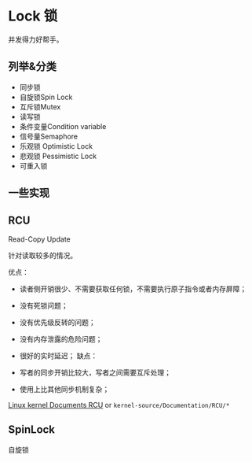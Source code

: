 # Lock 锁

并发得力好帮手。

## 列举&分类

- 同步锁
- 自旋锁Spin Lock
- 互斥锁Mutex
- 读写锁
- 条件变量Condition variable
- 信号量Semaphore
- 乐观锁 Optimistic Lock
- 悲观锁 Pessimistic Lock
- 可重入锁

## 一些实现

## RCU

Read-Copy Update

针对读取较多的情况。

优点：

 - 读者侧开销很少、不需要获取任何锁，不需要执行原子指令或者内存屏障；
 - 没有死锁问题；
 - 没有优先级反转的问题；
 - 没有内存泄露的危险问题；
 - 很好的实时延迟；
缺点：

 - 写者的同步开销比较大，写者之间需要互斥处理；
 - 使用上比其他同步机制复杂；

[Linux kernel Documents RCU](https://www.kernel.org/doc/html/latest/RCU/whatisRCU.html) or `kernel-source/Documentation/RCU/*`

## SpinLock

自旋锁
